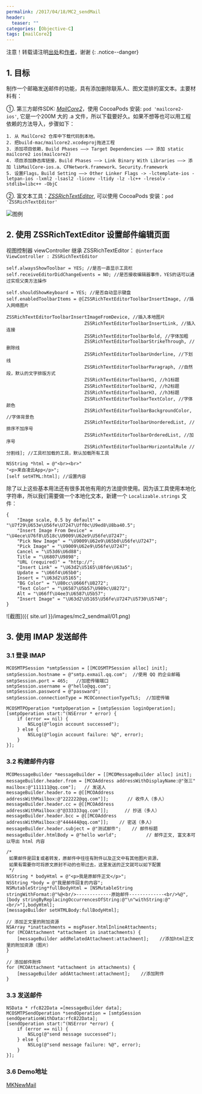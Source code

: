 ```yaml
---
permalink: /2017/04/18/MC2_sendMail
header:
  teaser: ""
categories: [Objective-C]
tags: [mailCore2]
---
```


注意！转载请注明[出处](http://mkapple.cn/2017/04/18/MC2_sendMail)和[作者](http://mkapple.cn)，谢谢
{: .notice--danger}


## 1. 目标
制作一个邮箱发送邮件的功能，具有添加删除联系人、图文混排的富文本。主要材料有：

①. 第三方邮件SDK: _[MailCore2](https://github.com/MailCore/mailcore2)_，使用 CocoaPods 安装: `pod 'mailcore2-ios'`, 它是一个200M 大的 .a 文件，所以下载要好久。如果不想等也可以用工程依赖的方法导入，步骤如下：

```
1. 从 MailCore2 仓库中下载代码到本地。
2. 把build-mac/mailcore2.xcodeproj拖进工程
3. 添加项目依赖，Build Phases ——> Target Dependencies ——> 添加 static mailcore2 ios(mailcore2)
4. 项目添加静态库链接，Build Phases ——> Link Binary With Libraries ——> 添加 libMailCore-ios.a、CFNetwork.framework、Security.framework
5. 设置Flags，Build Setting ——> Other Linker Flags -> -lctemplate-ios -letpan-ios -lxml2 -lsasl2 -liconv -ltidy -lz -lc++ -lresolv -stdlib=libc++ -ObjC
```

②. 富文本工具：_[ZSSRichTextEditor](https://github.com/nnhubbard/ZSSRichTextEditor)_, 可以使用 CocoaPods 安装：`pod 'ZSSRichTextEditor'`

![图例](https://camo.githubusercontent.com/3f9c01eba9c69d030a69faaa1a2e01a733244627/687474703a2f2f636c2e6c792f696d6167652f3369343134303367323030422f64656d6f2e676966)


## 2. 使用 ZSSRichTextEditor 设置邮件编辑页面
视图控制器 viewController 继承 ZSSRichTextEditor： `@interface ViewController : ZSSRichTextEditor`

```objc
self.alwaysShowToolbar = YES; //是否一直显示工具栏
self.receiveEditorDidChangeEvents = NO; //是否接收编辑器事件，YES的话可以通过实现父类方法操作

self.shouldShowKeyboard = YES; //是否自动显示键盘
self.enabledToolbarItems = @[ZSSRichTextEditorToolbarInsertImage, //插入网络图片
                             ZSSRichTextEditorToolbarInsertImageFromDevice, //插入本地图片
                             ZSSRichTextEditorToolbarInsertLink, //插入连接
                             ZSSRichTextEditorToolbarBold, //字体加粗
                             ZSSRichTextEditorToolbarStrikeThrough, //删除线
                             ZSSRichTextEditorToolbarUnderline, //下划线
                             ZSSRichTextEditorToolbarParagraph, //自然段，默认的文字排版方式
                             ZSSRichTextEditorToolbarH1, //h1标题
                             ZSSRichTextEditorToolbarH2, //h2标题
                             ZSSRichTextEditorToolbarH3, //h3标题
                             ZSSRichTextEditorToolbarTextColor, //字体颜色
                             ZSSRichTextEditorToolbarBackgroundColor, //字体背景色
                             ZSSRichTextEditorToolbarUnorderedList, //排序不加序号
                             ZSSRichTextEditorToolbarOrderedList, //加序号
                             ZSSRichTextEditorToolbarHorizontalRule //分割线]; //工具栏加载的工具，默认加载所有工具

NSString *html = @"<br><br>"
"<p>来自凌云App</p>";
[self setHTML:html]; //设置内容
```
除了以上这些基本用法还有很多其他有用的方法提供使用。因为该工具使用本地化字符串，所以我们需要做一个本地化文本，新建一个 `Localizable.strings` 文件：

```
{
	"Image scale, 0.5 by default" = "\U7f29\U653e\U56fe\U7247\Uff0c\U9ed8\U8ba40.5";
	"Insert Image From Device" = "\U4ece\U76f8\U518c\U9009\U62e9\U56fe\U7247";
	"Pick New Image" = "\U9009\U62e9\U65b0\U56fe\U7247";
	"Pick Image" = "\U9009\U62e9\U56fe\U7247";
	Cancel = "\U53d6\U6d88";
	Title = "\U6807\U9898";
	"URL (required)" = "http://";
	"Insert Link" = "\U63d2\U5165\U8fde\U63a5";
	Update = "\U66f4\U65b0";
	Insert = "\U63d2\U5165";
	"BG Color" = "\U80cc\U666f\U8272"; 
	"Text Color" = "\U6587\U5b57\U989c\U8272";
	Alt = "\U66ff\U4ee3\U6587\U5b57";
	"Insert Image" = "\U63d2\U5165\U56fe\U7247\U5730\U5740";
}
```
![截图]({{ site.url }}/images/mc2_sendmail/01.png)

## 3. 使用 IMAP 发送邮件

### 3.1 登录 IMAP
```objc
MCOSMTPSession *smtpSession = [[MCOSMTPSession alloc] init];  
smtpSession.hostname = @"smtp.exmail.qq.com";  //使用 QQ 的企业邮箱
smtpSession.port = 465;   //加密传输端口
smtpSession.username = @"hello@qq.com";  
smtpSession.password = @"passward";  
smtpSession.connectionType = MCOConnectionTypeTLS;  //加密传输
  
MCOSMTPOperation *smtpOperation = [smtpSession loginOperation];  
[smtpOperation start:^(NSError * error) {  
    if (error == nil) {  
        NSLog(@"login account successed");  
    } else {  
        NSLog(@"login account failure: %@", error);  
    }  
}];
```

### 3.2 构建邮件内容
```objc
MCOMessageBuilder *messageBuilder = [[MCOMessageBuilder alloc] init];  
messageBuilder.header.from = [MCOAddress addressWithDisplayName:@"张三" mailbox:@"111111@qq.com"];   // 发送人  
messageBuilder.header.to = @[[MCOAddress addressWithMailbox:@"222222@qq.com"]];       // 收件人（多人）  
messageBuilder.header.cc = @[[MCOAddress addressWithMailbox:@"@333333qq.com"]];      // 抄送（多人）  
messageBuilder.header.bcc = @[[MCOAddress addressWithMailbox:@"444444@qq.com"]];    // 密送（多人）  
messageBuilder.header.subject = @"测试邮件";    // 邮件标题  
messageBuilder.htmlBody = @"hello world";           // 邮件正文, 富文本可以导出 html 内容

/*  
 如果邮件是回复或者转发，原邮件中往往有附件以及正文中有其他图片资源， 
 如果有需要你可将原文原封不动的也带过去，这里发送的正文就可以如下配置  
 */  
NSString * bodyHtml = @"<p>我是原邮件正文</p>";  
NSString *body = @"我是邮件回复的内容";  
NSMutableString*fullBodyHtml = [NSMutableString stringWithFormat:@"%@<br/>-------------原始邮件-------------<br/>%@",[body stringByReplacingOccurrencesOfString:@"\n"withString:@"<br/>"],bodyHtml];  
[messageBuilder setHTMLBody:fullBodyHtml];  
  
// 添加正文里的附加资源  
NSArray *inattachments = msgPaser.htmlInlineAttachments;  
for (MCOAttachment *attachment in inattachments) {  
    [messageBuilder addRelatedAttachment:attachment];    //添加html正文里的附加资源（图片）  
}  
  
// 添加邮件附件  
for (MCOAttachment *attachment in attachments) {  
    [messageBuilder addAttachment:attachment];    //添加附件  
} 
```

### 3.3 发送邮件
```objc
NSData * rfc822Data =[messageBuilder data];  
MCOSMTPSendOperation *sendOperation = [smtpSession sendOperationWithData:rfc822Data];  
[sendOperation start:^(NSError *error) {  
    if (error == nil) {  
        NSLog(@"send message successed");  
    } else {  
        NSLog(@"send message failure: %@", error);  
    }  
}];
```

### 3.6 Demo地址
[MKNewMail](https://github.com/monkey19911021/MKNewMail)

<!-- 多说评论框 start -->
<div class="ds-thread" data-thread-key="MC2_sendMail" data-title="MC2_sendMail" data-url="http://mkapple.cn/2017/04/18/MC2_sendMail"></div>
<!-- 多说评论框 end -->
<!-- 多说公共JS代码 start (一个网页只需插入一次) -->
<script type="text/javascript">
var duoshuoQuery = {short_name:"mkapple"};
	(function() {
		var ds = document.createElement('script');
		ds.type = 'text/javascript';ds.async = true;
		ds.src = (document.location.protocol == 'https:' ? 'https:' : 'http:') + '//static.duoshuo.com/embed.js';
		ds.charset = 'UTF-8';
		(document.getElementsByTagName('head')[0] 
		 || document.getElementsByTagName('body')[0]).appendChild(ds);
	})();
	</script>
<!-- 多说公共JS代码 end -->
